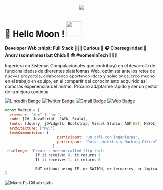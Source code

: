 <p align="center">
  <img src="https://user-images.githubusercontent.com/68882204/89865043-9ae9f500-db72-11ea-8706-4c3af4f3af95.jpg">
</p>

# 👋 Hello Moon !  <img src="https://user-images.githubusercontent.com/68882204/89865480-6f1b3f00-db73-11ea-96a3-3be9411477db.gif" width="50px">

#### Developer Web :shipit: Full Stack 👩🏻‍🔧   Curious :eyes: :headphones:  Ciberseguridad 📇   Angry (sometimes) but Chida :poop: :stuck_out_tongue_closed_eyes: #womenInTech 👩🏻‍🎓

Ingeniera en Sistemas Computacionales que contribuyó en el desarrollo de funcionalidades de diferentes plataformas Web, optimista ante los retos de nuevos proyectos, colaborando aportando ideas y soluciones, creo mucho en el trabajo en equipo, en el compartir del conocimiento adquirido así como las experiencias del mismo. Procuro adaptarme rápido y ser un gestor de la mejora continúa.

[![Linkedin Badge](https://img.shields.io/badge/-MGutierrezH-blue?style=flat&logo=Linkedin&logoColor=white&link=https://www.linkedin.com/in/mgutierrezh)](https://www.linkedin.com/in/mgutierrezh)
[![Twitter Badge](https://img.shields.io/badge/-@M__Lobita-1ca0f1?style=flat&labelColor=1ca0f1&logo=twitter&logoColor=white&link=https://twitter.com/M_Lobita)](https://twitter.com/M_Lobita)
[![Gmail Badge](https://img.shields.io/badge/-MGutierrezH-c14438?style=flat&logo=Gmail&logoColor=white&link=mailto:isc.mgutierrezh@gmail.com)](mailto:isc.mgutierrezh@gmail.com)
[![Web Badge](https://img.shields.io/badge/-Sitio--Web--Personal-blueviolet?style=flat&logoColor=white&link=https://ing-madrid.web.app/)](https://ing-madrid.web.app/)

```javascript
const Madrid = {
  pronouns: "she" | "her",
  code: [C#, JavaScript, JAVA, Scala],
  tools: [Jquery, jQWidgets, Bootstrap, Visual Studio, ASP.NET, MySQL, Oracle, SQL Server, Play, GitHub, SourceTree, SourceSafe, IIS, VISIO, DIA, AutoCAD, JasperReport(iReport), Eclipse, NetBeans, AJAX, HTML/CSS],
  architecture: ["MVC"],
  techCommunities: {
                        participant: "Un café con ingenieras",
                        participant: "Datos abiertos y Hacking Cívico"
                      },
 challenge: "Create a method called flip that:
              If it receives 0, it returns 1
              If it receives 1, it returns 0

              BUT without using IF, or SWITCH, or ternaries, or logical operators, or bitwise. "
}
```

![Madrid's Github stats](https://github-readme-stats.vercel.app/api?username=MadriD2ev&show_icons=true&theme=tokyonight)

<!--
**MadriD2ev/MadriD2ev** is a ✨ _special_ ✨ repository because its `README.md` (this file) appears on your GitHub profile.

Here are some ideas to get you started:

- 🔭 I’m currently working on ...
- 🌱 I’m currently learning ...
- 👯 I’m looking to collaborate on ...
- 🤔 I’m looking for help with ...
- 💬 Ask me about ...
- 📫 How to reach me: ...
- 😄 Pronouns: ...
- ⚡ Fun fact: ...
-->
